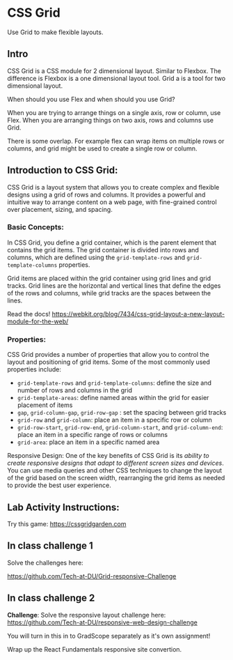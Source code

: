 # CSS Grid

Use Grid to make flexible layouts.

## Intro 

CSS Grid is a CSS module for 2 dimensional layout. Similar to Flexbox. The difference is Flexbox is a one dimensional layout tool. Grid a is a tool for two dimensional layout. 

When should you use Flex and when should you use Grid? 

When you are trying to arrange things on a single axis, row or column, use Flex. When you are arranging things on two axis, rows and columns use Grid. 

There is some overlap. For example flex can wrap items on multiple rows or columns, and grid might be used to create a single row or column. 

## Introduction to CSS Grid:

CSS Grid is a layout system that allows you to create complex and flexible designs using a grid of rows and columns. It provides a powerful and intuitive way to arrange content on a web page, with fine-grained control over placement, sizing, and spacing.

### Basic Concepts:

In CSS Grid, you define a grid container, which is the parent element that contains the grid items. The grid container is divided into rows and columns, which are defined using the `grid-template-rows` and `grid-template-columns` properties.

Grid items are placed within the grid container using grid lines and grid tracks. Grid lines are the horizontal and vertical lines that define the edges of the rows and columns, while grid tracks are the spaces between the lines.

Read the docs! https://webkit.org/blog/7434/css-grid-layout-a-new-layout-module-for-the-web/

### Properties:

CSS Grid provides a number of properties that allow you to control the layout and positioning of grid items. Some of the most commonly used properties include:

- `grid-template-rows` and `grid-template-columns`: define the size and number of rows and columns in the grid
- `grid-template-areas`: define named areas within the grid for easier placement of items
- `gap`, `grid-column-gap`, `grid-row-gap` : set the spacing between grid tracks
- `grid-row` and `grid-column`: place an item in a specific row or column
- `grid-row-start`, `grid-row-end`, `grid-column-start`, and `grid-column-end`: place an item in a specific range of rows or columns
- `grid-area`: place an item in a specific named area

Responsive Design: One of the key benefits of CSS Grid is its _ability to create responsive designs that adapt to different screen sizes and devices_. You can use media queries and other CSS techniques to change the layout of the grid based on the screen width, rearranging the grid items as needed to provide the best user experience.

## Lab Activity Instructions:

Try this game: https://cssgridgarden.com

## In class challenge 1

Solve the challenges here: 

https://github.com/Tech-at-DU/Grid-responsive-Challenge

## In class challenge 2

**Challenge**: Solve the responsive layout challenge here: https://github.com/Tech-at-DU/responsive-web-design-challenge

You will turn in this in to GradScope separately as it's own assignment! 

Wrap up the React Fundamentals responsive site convertion. 
